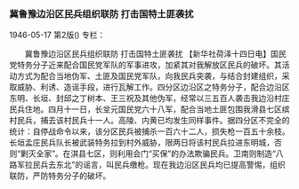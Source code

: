 ### 冀鲁豫边沿区民兵组织联防  打击国特土匪袭扰

1946-05-17
第2版()
专栏：

　　冀鲁豫边沿区民兵组织联防
    打击国特土匪袭扰
    【新华社荷泽十四日电】国民党特务分子近来配合国民党军队的军事进攻，加紧其对我解放区民兵的破坏。其活动方式为配合当地伪军、土匪及国民党军队，向我民兵突袭，与结合封建组织，采取威胁、利诱、造谣手段，进行瓦解工作。四分区边沿区之特务分子，配合边沿区东明、长垣、封邱之丁树本、王三祝及其他伪军，经常以三五百人袭击我边沿村庄民兵住地。四月十一日，长坌元国民党六十八军，配合当地土匪包围我滑县七区缤村民兵，捕去该村民兵十一人。高陵、内黄已均发生同样事件。据四分区不完全的统计：自停战命令以来，该分区民兵被捕杀一百六十二人，损失枪一百五十余枝。长垣孟庄民兵队长被武装特务拉到村外威胁，限两日将该村民兵拉进东明城，否则“剿灭全家”。在淇县七区，则利用会门“买保”的办法欺骗民兵。卫南则制造“八路军拉民兵去东北”的谣言，叫民兵缴枪。现在我边沿区民兵均已提高警惕，组织联防，严防特务分子的破坏。
